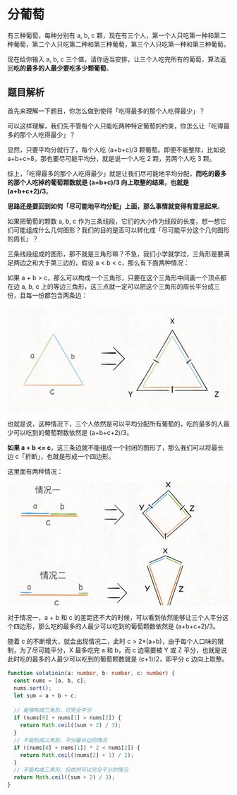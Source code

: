 # 分葡萄

有三种葡萄，每种分别有 a, b, c 颗，现在有三个人，第一个人只吃第一种和第二种葡萄，第二个人只吃第二种和第三种葡萄，第三个人只吃第一种和第三种葡萄。

现在给你输入 a, b, c 三个值，请你适当安排，让三个人吃完所有的葡萄，算法返回**吃的最多的人最少要吃多少颗葡萄**。

## 题目解析

首先来理解一下题目，你怎么做到使得「吃得最多的那个人吃得最少」？

可以这样理解，我们先不管每个人只能吃两种特定葡萄的约束，你怎么让「吃得最多的那个人吃得最少」？

显然，只要平均分就行了，每个人吃 (a+b+c)/3 颗葡萄。即便不能整除，比如说 a+b+c=8，那也要尽可能平均分，就是说一个人吃 2 颗，另两个人吃 3 颗。

综上，「吃得最多的那个人吃得最少」就是让我们尽可能地平均分配，**而吃的最多的那个人吃掉的葡萄颗数就是 (a+b+c)/3 向上取整的结果，也就是 (a+b+c+2)/3**。

**思路还是要回到如何「尽可能地平均分配」上面，那么事情就变得有意思起来**。

如果把葡萄的颗数 a, b, c 作为三条线段，它们的大小作为线段的长度，想一想它们可能组成什么几何图形？我们的目的是否可以转化成「尽可能平分这个几何图形的周长」？

三条线段组成的图形，那不就是三角形嘛？不急，我们小学就学过，三角形是要满足两边之和大于第三边的，假设 a < b < c，那么有下面两种情况：

如果 a + b > c，那么可以构成一个三角形，只要在这个三角形中间画一个顶点都在边 a, b, c 上的等边三角形，这三点就一定可以把这个三角形的周长平分成三份，且每一份都包含两条边：

![分葡萄1](../../../resource/blogs/images/algorithm/分葡萄1.png)

也就是说，这种情况下，三个人依然是可以平均分配所有葡萄的，吃的最多的人最少可以吃到的葡萄颗数依然是 (a+b+c+2)/3。

**如果 a + b <= c**，这三条边就不能组成一个封闭的图形了，那么我们可以将最长边 c「折断」，也就是形成一个四边形。

这里面有两种情况：

![分葡萄2](../../../resource/blogs/images/algorithm/分葡萄2.png)

对于情况一，a + b 和 c 的差距还不大的时候，可以看到依然能够让三个人平分这个四边形，那么吃的最多的人最少可以吃到的葡萄颗数依然是 (a+b+c+2)/3。

随着 c 的不断增大，就会出现情况二，此时 c > 2\*(a+b)，由于每个人口味的限制，为了尽可能平分，X 最多吃完 a 和 b，而 c 边需要被 Y 或 Z 平分，也就是说此时吃的最多的人最少可以吃到的葡萄颗数就是 (c+1)/2，即平分 c 边向上取整。

```typescript
function solutioin(a: number, b: number, c: number) {
  const nums = [a, b, c];
  nums.sort();
  let sum = a + b + c;

  // 能够构成三角形，可完全平分
  if (nums[0] + nums[1] > nums[2]) {
    return Math.ceil((sum + 2) / 3);
  }
  // 不能构成三角形，平分最长边的情况
  if ((nums[0] + nums[1]) * 2 < nums[2]) {
    return Math.ceil((nums[2] + 1) / 2);
  }
  // 不能构成三角形，但依然可以完全平分的情况
  return Math.ceil((sum + 2) / 3);
}
```
